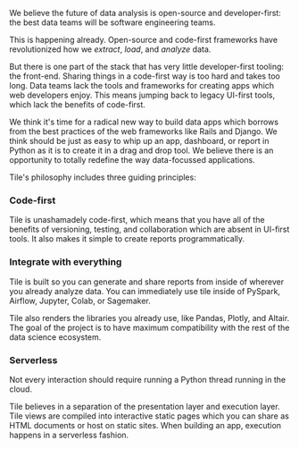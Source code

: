 We believe the future of data analysis is open-source and developer-first: the best data teams will be software engineering teams. 

This is happening already. Open-source and code-first frameworks have revolutionized how we _extract_, _load_, and _analyze_ data. 

But there is one part of the stack that has very little developer-first tooling: the front-end. Sharing things in a code-first way is too hard and takes too long. Data teams lack the tools and frameworks for creating apps which web developers enjoy. This means jumping back to legacy UI-first tools, which lack the benefits of code-first. 

We think it's time for a radical new way to build data apps which borrows from the best practices of the web frameworks like Rails and Django. We think should be just as easy to whip up an app, dashboard, or report in Python as it is to create it in a drag and drop tool. We believe there is an opportunity to totally redefine the way data-focussed applications.

Tile's philosophy includes three guiding principles:

### Code-first
Tile is unashamadely code-first, which means that you have all of the benefits of versioning, testing, and collaboration which are absent in UI-first tools. It also makes it simple to create reports programmatically.

### Integrate with everything
Tile is built so you can generate and share reports from inside of wherever you already analyze data. You can immediately use tile inside of PySpark, Airflow, Jupyter, Colab, or Sagemaker.

Tile also renders the libraries you already use, like Pandas, Plotly, and Altair. The goal of the project is to have maximum compatibility with the rest of the data science ecosystem.

### Serverless
Not every interaction should require running a Python thread running in the cloud.

Tile believes in a separation of the presentation layer and execution layer. Tile views are compiled into interactive static pages which you can share as HTML documents or host on static sites. When building an app, execution happens in a serverless fashion.
